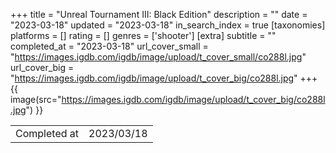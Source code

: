 +++
title = "Unreal Tournament III: Black Edition"
description = ""
date = "2023-03-18"
updated = "2023-03-18"
in_search_index = true
[taxonomies]
platforms = []
rating = []
genres = ['shooter']
[extra]
subtitle = ""
completed_at = "2023-03-18"
url_cover_small = "https://images.igdb.com/igdb/image/upload/t_cover_small/co288l.jpg"
url_cover_big = "https://images.igdb.com/igdb/image/upload/t_cover_big/co288l.jpg"
+++
{{ image(src="https://images.igdb.com/igdb/image/upload/t_cover_big/co288l.jpg") }}

|              |            |
| ------------ | ---------- |
| Completed at | 2023/03/18 |


